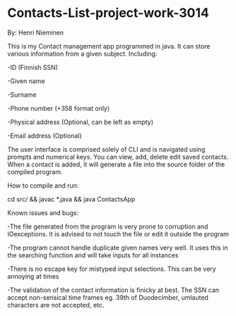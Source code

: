 # Contacts-List-project-work-3014

By: Henri Nieminen

This is my Contact management app programmed in java. It can store various information from a given subject. Including:

-ID (Finnish SSN)

-Given name

-Surname

-Phone number (+358 format only)

-Physical address (Optional, can be left as empty)

-Email address    (Optional)


The user interface is comprised solely of CLI and is navigated using prompts and numerical keys. You can view, add, delete
edit saved contacts. When a contact is added, it will generate a file into the source folder of the compiled program.


How to compile and run:

cd src/ && javac *.java && java ContactsApp



Known issues and bugs:

-The file generated from the program is very prone to corruption and IOexceptions. It is advised to not touch the file or edit it outside the program

-The program cannot handle duplicate given names very well. It uses this in the searching function and will take inputs for all instances

-There is no escape key for mistyped input selections. This can be very annoying at times

-The validation of the contact information is finicky at best. The SSN can accept non-sensical time frames eg. 39th of Duodecimber,
umlauted characters are not accepted, etc.
